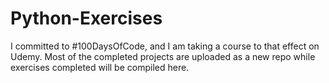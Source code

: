 # Python-Exercises
I committed to #100DaysOfCode, and I am taking a course to that effect on Udemy. Most of the completed projects are uploaded as a new repo while exercises completed will be compiled here. 

